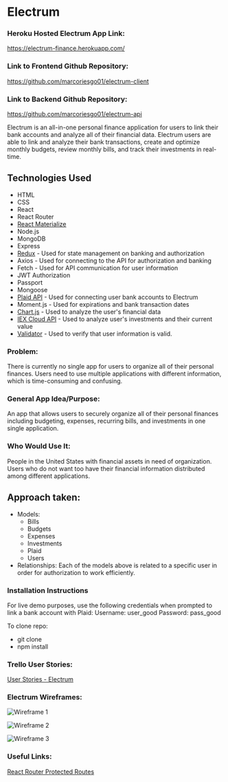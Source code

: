 # Electrum

### Heroku Hosted Electrum App Link:
https://electrum-finance.herokuapp.com/

### Link to Frontend Github Repository:
https://github.com/marcoriesgo01/electrum-client

### Link to Backend Github Repository:
https://github.com/marcoriesgo01/electrum-api

Electrum is an all-in-one personal finance application for users to link their bank accounts and analyze all of their financial data. Electrum users are able to link and analyze their bank transactions, create and optimize monthly budgets, review monthly bills, and track their investments in real-time. 

## Technologies Used
* HTML 
* CSS 
* React 
* React Router
* [React Materialize](https://materializecss.com/)
* Node.js
* MongoDB
* Express
* [Redux](https://redux.js.org/) - Used for state management on banking and authorization
* Axios - Used for connecting to the API for authorization and banking
* Fetch - Used for API communication for user information
* JWT Authorization
* Passport
* Mongoose
* [Plaid API](https://plaid.com/) - Used for connecting user bank accounts to Electrum
* Moment.js - Used for expirations and bank transaction dates
* [Chart.js](https://www.chartjs.org/) - Used to analyze the user's financial data
* [IEX Cloud API](https://iexcloud.io/) - Used to analyze user's investments and their current value
* [Validator](https://www.npmjs.com/package/validator) - Used to verify that user information is valid.


### Problem: 
There is currently no single app for users to organize all of their personal finances. Users need to use multiple applications with different information, which is time-consuming and confusing.

### General App Idea/Purpose: 
An app that allows users to securely organize all of their personal finances including budgeting, expenses, recurring bills, and investments in one single application.

### Who Would Use It: 
People in the United States with financial assets in need of organization. Users who do not want too have their financial information distributed among different applications.

## Approach taken:
* Models: 
    * Bills
    * Budgets
    * Expenses
    * Investments
    * Plaid
    * Users
* Relationships: Each of the models above is related to a specific user in order for authorization to work efficiently.

### Installation Instructions
For live demo purposes, use the following credentials when prompted to link a bank account with Plaid:
Username: user_good
Password: pass_good

To clone repo:
* git clone
* npm install

### Trello User Stories:
[User Stories - Electrum](https://trello.com/b/60ZlDlbf/electrum-stories)

### Electrum Wireframes: 
![Wireframe 1](https://github.com/marcoriesgo01/electrum-client/blob/master/src/img/wireframe1.png?raw=true)

![Wireframe 2](https://github.com/marcoriesgo01/electrum-client/blob/master/src/img/wireframe2.png?raw=true)

![Wireframe 3](https://github.com/marcoriesgo01/electrum-client/blob/master/src/img/wireframe3.png?raw=true)

### Useful Links:

[React Router Protected Routes](https://tylermcginnis.com/react-router-protected-routes-authentication/)
